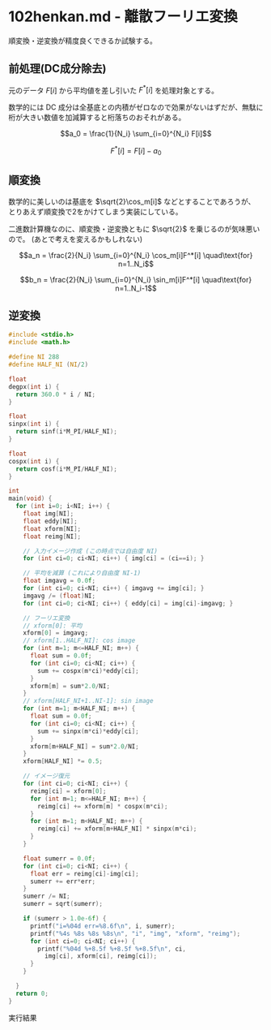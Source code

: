 # 102henkan.md - 離散フーリエ変換

順変換・逆変換が精度良くできるか試験する。

## 前処理(DC成分除去)
元のデータ $F[i]$ から平均値を差し引いた $F^*[i]$ を処理対象とする。

数学的には DC 成分は全基底との内積がゼロなので効果がないはずだが、無駄に桁が大きい数値を加減算すると桁落ちのおそれがある。

```math
a_0 = \frac{1}{N_i} \sum_{i=0}^{N_i} F[i]
```

```math
F^*[i] = F[i] - a_0
```

## 順変換
数学的に美しいのは基底を $\sqrt{2}\cos_m[i]$ などとすることであろうが、
とりあえず順変換で2をかけてしまう実装にしている。

二進数計算機なのに、順変換・逆変換ともに $\sqrt{2}$ を乗じるのが気味悪いので。
(あとで考えを変えるかもしれない)

```math
a_n = \frac{2}{N_i} \sum_{i=0}^{N_i} \cos_m[i]F^*[i]
\quad\text{for} n=1..N_i
```

```math
b_n = \frac{2}{N_i} \sum_{i=0}^{N_i} \sin_m[i]F^*[i]
\quad\text{for} n=1..N_i-1
```

## 逆変換



```c:102henkan.c
#include <stdio.h>
#include <math.h>

#define NI 288
#define HALF_NI (NI/2)

float
degpx(int i) {
  return 360.0 * i / NI;
}

float
sinpx(int i) {
  return sinf(i*M_PI/HALF_NI);
}

float
cospx(int i) {
  return cosf(i*M_PI/HALF_NI);
}

int
main(void) {
  for (int i=0; i<NI; i++) {
    float img[NI];
    float eddy[NI];
    float xform[NI];
    float reimg[NI];

    // 入力イメージ作成 (この時点では自由度 NI)
    for (int ci=0; ci<NI; ci++) { img[ci] = (ci==i); }

    // 平均を減算 (これにより自由度 NI-1)
    float imgavg = 0.0f;
    for (int ci=0; ci<NI; ci++) { imgavg += img[ci]; }
    imgavg /= (float)NI;
    for (int ci=0; ci<NI; ci++) { eddy[ci] = img[ci]-imgavg; }

    // フーリエ変換
    // xform[0]: 平均
    xform[0] = imgavg;
    // xform[1..HALF_NI]: cos image
    for (int m=1; m<=HALF_NI; m++) {
      float sum = 0.0f;
      for (int ci=0; ci<NI; ci++) {
        sum += cospx(m*ci)*eddy[ci];
      }
      xform[m] = sum*2.0/NI;
    }
    // xform[HALF_NI+1..NI-1]: sin image
    for (int m=1; m<HALF_NI; m++) {
      float sum = 0.0f;
      for (int ci=0; ci<NI; ci++) {
        sum += sinpx(m*ci)*eddy[ci];
      }
      xform[m+HALF_NI] = sum*2.0/NI;
    }
    xform[HALF_NI] *= 0.5;

    // イメージ復元
    for (int ci=0; ci<NI; ci++) {
      reimg[ci] = xform[0];
      for (int m=1; m<=HALF_NI; m++) {
        reimg[ci] += xform[m] * cospx(m*ci);
      }
      for (int m=1; m<HALF_NI; m++) {
        reimg[ci] += xform[m+HALF_NI] * sinpx(m*ci);
      }
    }

    float sumerr = 0.0f;
    for (int ci=0; ci<NI; ci++) {
      float err = reimg[ci]-img[ci];
      sumerr += err*err;
    }
    sumerr /= NI;
    sumerr = sqrt(sumerr);

    if (sumerr > 1.0e-6f) {
      printf("i=%04d err=%8.6f\n", i, sumerr);
      printf("%4s %8s %8s %8s\n", "i", "img", "xform", "reimg");
      for (int ci=0; ci<NI; ci++) {
        printf("%04d %+8.5f %+8.5f %+8.5f\n", ci,
          img[ci], xform[ci], reimg[ci]);
      }
    }

  }
  return 0;
}
```

実行結果
```text:102henkan.txt
```
